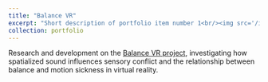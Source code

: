 ```yaml
---
title: "Balance VR"
excerpt: "Short description of portfolio item number 1<br/><img src='/images/500x300.png'>"
collection: portfolio
---
```


Research and development on the [Balance VR project](https://melcph.create.aau.dk/), investigating how spatialized sound influences sensory conflict and the relationship between balance and motion sickness in virtual reality.
